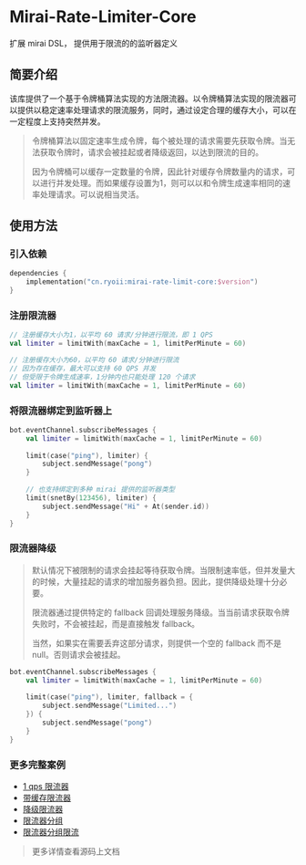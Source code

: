 # Mirai-Rate-Limiter-Core

扩展 mirai DSL， 提供用于限流的的监听器定义

## 简要介绍

该库提供了一个基于令牌桶算法实现的方法限流器。以令牌桶算法实现的限流器可以提供以稳定速率处理请求的限流服务，同时，通过设定合理的缓存大小，可以在一定程度上支持突然并发。

> 令牌桶算法以固定速率生成令牌，每个被处理的请求需要先获取令牌。当无法获取令牌时，请求会被挂起或者降级返回，以达到限流的目的。
>
> 因为令牌桶可以缓存一定数量的令牌，因此针对缓存令牌数量内的请求，可以进行并发处理。而如果缓存设置为1，则可以以和令牌生成速率相同的速率处理请求。可以说相当灵活。

## 使用方法

### 引入依赖

```kts
dependencies {
    implementation("cn.ryoii:mirai-rate-limit-core:$version")
}
```

### 注册限流器

```kotlin
// 注册缓存大小为1，以平均 60 请求/分钟进行限流，即 1 QPS
val limiter = limitWith(maxCache = 1, limitPerMinute = 60)

// 注册缓存大小为60，以平均 60 请求/分钟进行限流
// 因为存在缓存，最大可以支持 60 QPS 并发
// 但受限于令牌生成速率，1分钟内也只能处理 120 个请求
val limiter = limitWith(maxCache = 1, limitPerMinute = 60)
```

### 将限流器绑定到监听器上

```kotlin
bot.eventChannel.subscribeMessages {
    val limiter = limitWith(maxCache = 1, limitPerMinute = 60)
    
    limit(case("ping"), limiter) {
        subject.sendMessage("pong")
    }
    
    // 也支持绑定到多种 mirai 提供的监听器类型
    limit(snetBy(123456), limiter) {
        subject.sendMessage("Hi" + At(sender.id))
    }
}
```

### 限流器降级

> 默认情况下被限制的请求会挂起等待获取令牌。当限制速率低，但并发量大的时候，大量挂起的请求的增加服务器负担。因此，提供降级处理十分必要。
> 
> 限流器通过提供特定的 fallback 回调处理服务降级。当当前请求获取令牌失败时，不会被挂起，而是直接触发 fallback。
> 
> 当然，如果实在需要丢弃这部分请求，则提供一个空的 fallback 而不是 null。否则请求会被挂起。

```kotlin
bot.eventChannel.subscribeMessages {
    val limiter = limitWith(maxCache = 1, limitPerMinute = 60)
    
    limit(case("ping"), limiter, fallback = {
        subject.sendMessage("Limited...")
    }) {
        subject.sendMessage("pong")
    }
}
```

### 更多完整案例
+ [1 qps 限流器](./src/test/kotlin/example/OncePerSecond.kt)
+ [带缓存限流器](./src/test/kotlin/example/CacheLimit.kt)
+ [降级限流器](./src/test/kotlin/example/LimitWithFallback.kt)
+ [限流器分组](./src/test/kotlin/example/LimitGroup.kt)
+ [限流器分组限流](./src/test/kotlin/example/CustomFallback.kt)

> 更多详情查看源码上文档